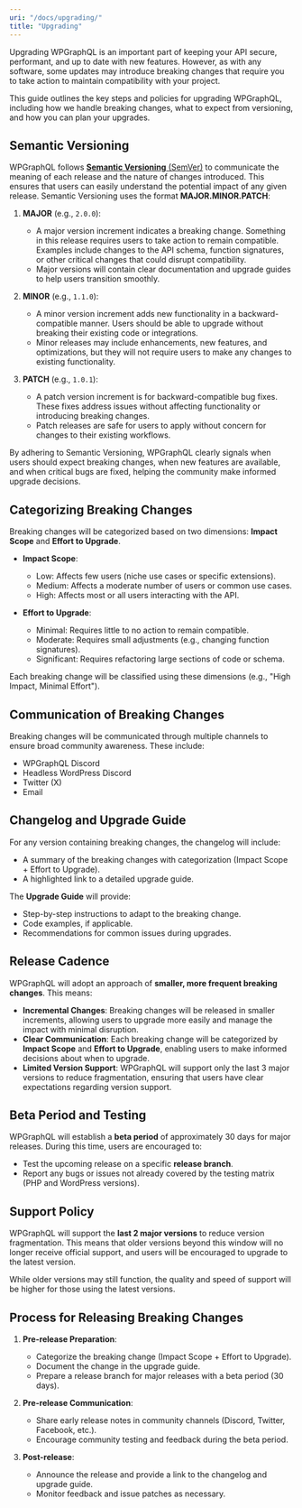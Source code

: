 ```yaml
---
uri: "/docs/upgrading/"
title: "Upgrading"
---
```


Upgrading WPGraphQL is an important part of keeping your API secure, performant, and up to date with new features. However, as with any software, some updates may introduce breaking changes that require you to take action to maintain compatibility with your project.

This guide outlines the key steps and policies for upgrading WPGraphQL, including how we handle breaking changes, what to expect from versioning, and how you can plan your upgrades.

## Semantic Versioning

WPGraphQL follows [**Semantic Versioning** (SemVer)](https://semver.org/) to communicate the meaning of each release and the nature of changes introduced. This ensures that users can easily understand the potential impact of any given release. Semantic Versioning uses the format **MAJOR.MINOR.PATCH**:

1. **MAJOR** (e.g., `2.0.0`):
    - A major version increment indicates a breaking change. Something in this release requires users to take action to remain compatible. Examples include changes to the API schema, function signatures, or other critical changes that could disrupt compatibility.
    - Major versions will contain clear documentation and upgrade guides to help users transition smoothly.

2. **MINOR** (e.g., `1.1.0`):
    - A minor version increment adds new functionality in a backward-compatible manner. Users should be able to upgrade without breaking their existing code or integrations.
    - Minor releases may include enhancements, new features, and optimizations, but they will not require users to make any changes to existing functionality.

3. **PATCH** (e.g., `1.0.1`):
    - A patch version increment is for backward-compatible bug fixes. These fixes address issues without affecting functionality or introducing breaking changes.
    - Patch releases are safe for users to apply without concern for changes to their existing workflows.

By adhering to Semantic Versioning, WPGraphQL clearly signals when users should expect breaking changes, when new features are available, and when critical bugs are fixed, helping the community make informed upgrade decisions.

## Categorizing Breaking Changes
Breaking changes will be categorized based on two dimensions: **Impact Scope** and **Effort to Upgrade**.

- **Impact Scope**:
    - Low: Affects few users (niche use cases or specific extensions).
    - Medium: Affects a moderate number of users or common use cases.
    - High: Affects most or all users interacting with the API.

- **Effort to Upgrade**:
    - Minimal: Requires little to no action to remain compatible.
    - Moderate: Requires small adjustments (e.g., changing function signatures).
    - Significant: Requires refactoring large sections of code or schema.

Each breaking change will be classified using these dimensions (e.g., "High Impact, Minimal Effort").

## Communication of Breaking Changes
Breaking changes will be communicated through multiple channels to ensure broad community awareness. These include:

- WPGraphQL Discord
- Headless WordPress Discord
- Twitter (X)
- Email

## Changelog and Upgrade Guide
For any version containing breaking changes, the changelog will include:
- A summary of the breaking changes with categorization (Impact Scope + Effort to Upgrade).
- A highlighted link to a detailed upgrade guide.

The **Upgrade Guide** will provide:
- Step-by-step instructions to adapt to the breaking change.
- Code examples, if applicable.
- Recommendations for common issues during upgrades.

## Release Cadence
WPGraphQL will adopt an approach of **smaller, more frequent breaking changes**. This means:
- **Incremental Changes**: Breaking changes will be released in smaller increments, allowing users to upgrade more easily and manage the impact with minimal disruption.
- **Clear Communication**: Each breaking change will be categorized by **Impact Scope** and **Effort to Upgrade**, enabling users to make informed decisions about when to upgrade.
- **Limited Version Support**: WPGraphQL will support only the last 3 major versions to reduce fragmentation, ensuring that users have clear expectations regarding version support.

## Beta Period and Testing
WPGraphQL will establish a **beta period** of approximately 30 days for major releases. During this time, users are encouraged to:
- Test the upcoming release on a specific **release branch**.
- Report any bugs or issues not already covered by the testing matrix (PHP and WordPress versions).

## Support Policy
WPGraphQL will support the **last 2 major versions** to reduce version fragmentation. This means that older versions beyond this window will no longer receive official support, and users will be encouraged to upgrade to the latest version.

While older versions may still function, the quality and speed of support will be higher for those using the latest versions.

## Process for Releasing Breaking Changes
1. **Pre-release Preparation**:
    - Categorize the breaking change (Impact Scope + Effort to Upgrade).
    - Document the change in the upgrade guide.
    - Prepare a release branch for major releases with a beta period (30 days).

2. **Pre-release Communication**:
    - Share early release notes in community channels (Discord, Twitter, Facebook, etc.).
    - Encourage community testing and feedback during the beta period.

3. **Post-release**:
    - Announce the release and provide a link to the changelog and upgrade guide.
    - Monitor feedback and issue patches as necessary.